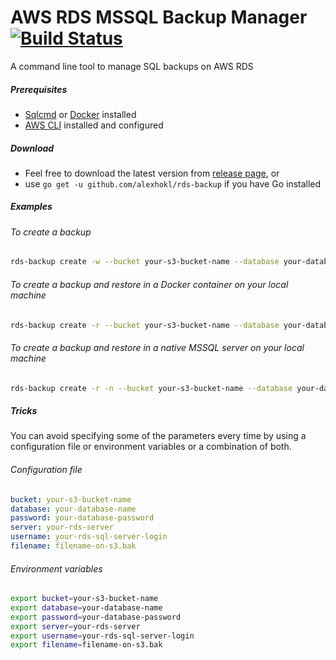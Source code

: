 # AWS RDS MSSQL Backup Manager [![Build Status](https://travis-ci.org/alexhokl/rds-backup.svg?branch=master)](https://travis-ci.org/alexhokl/rds-backup)

A command line tool to manage SQL backups on AWS RDS

##### Prerequisites

- [Sqlcmd](https://docs.microsoft.com/en-us/sql/tools/sqlcmd-utility) or [Docker](https://www.docker.com/) installed
- [AWS CLI](https://aws.amazon.com/cli/) installed and configured

##### Download

- Feel free to download the latest version from [release page](https://github.com/alexhokl/rds-backup/releases), or
- use `go get -u github.com/alexhokl/rds-backup` if you have Go installed

##### Examples

###### To create a backup

```sh
rds-backup create -w --bucket your-s3-bucket-name --database your-database-name --password your-database-password --server your-rds-server --username your-rds-sql-server-login --filename filename-on-s3.bak
```

###### To create a backup and restore in a Docker container on your local machine

```sh
rds-backup create -r --bucket your-s3-bucket-name --database your-database-name --password your-database-password --server your-rds-server --username your-rds-sql-server-login --filename filename-on-s3.bak --container your-container-name --restore-password your-container-sql-password
```

###### To create a backup and restore in a native MSSQL server on your local machine

```sh
rds-backup create -r -n --bucket your-s3-bucket-name --database your-database-name --password your-database-password --server your-rds-server --username your-rds-sql-server-login --filename filename-on-s3.bak --restore-password your-container-sql-password
```

##### Tricks

You can avoid specifying some of the parameters every time by using a configuration file or environment variables or a combination of both.

###### Configuration file

```yaml
bucket: your-s3-bucket-name
database: your-database-name
password: your-database-password
server: your-rds-server
username: your-rds-sql-server-login
filename: filename-on-s3.bak
```

###### Environment variables

```sh
export bucket=your-s3-bucket-name
export database=your-database-name
export password=your-database-password
export server=your-rds-server
export username=your-rds-sql-server-login
export filename=filename-on-s3.bak
```

